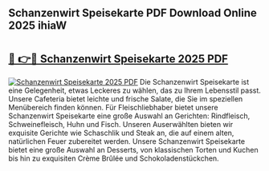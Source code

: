 ## Schanzenwirt Speisekarte PDF Download Online 2025 ihiaW

# <h2><a href="http://gc95w4.nevu.top/?p=Schanzenwirt+Speisekarte">🔗 👉🔴 Schanzenwirt Speisekarte 2025 PDF</a></h2>

[![Schanzenwirt Speisekarte 2025 PDF](https://i.imgur.com/dBaPXMq.png)](http://gc95w4.nevu.top/?p=Schanzenwirt+Speisekarte)
Die Schanzenwirt Speisekarte ist eine Gelegenheit, etwas Leckeres zu wählen, das zu Ihrem Lebensstil passt. Unsere Cafeteria bietet leichte und frische Salate, die Sie im speziellen Menübereich finden können. Für Fleischliebhaber bietet unsere Schanzenwirt Speisekarte eine große Auswahl an Gerichten: Rindfleisch, Schweinefleisch, Huhn und Fisch. Unseren Auserwählten bieten wir exquisite Gerichte wie Schaschlik und Steak an, die auf einem alten, natürlichen Feuer zubereitet werden. Unsere Schanzenwirt Speisekarte bietet eine große Auswahl an Desserts, von klassischen Torten und Kuchen bis hin zu exquisiten Crème Brûlée und Schokoladenstückchen.
